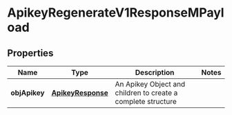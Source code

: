 

# ApikeyRegenerateV1ResponseMPayload

## Properties

Name | Type | Description | Notes
------------ | ------------- | ------------- | -------------
**objApikey** | [**ApikeyResponse**](ApikeyResponse.md) | An Apikey Object and children to create a complete structure | 




